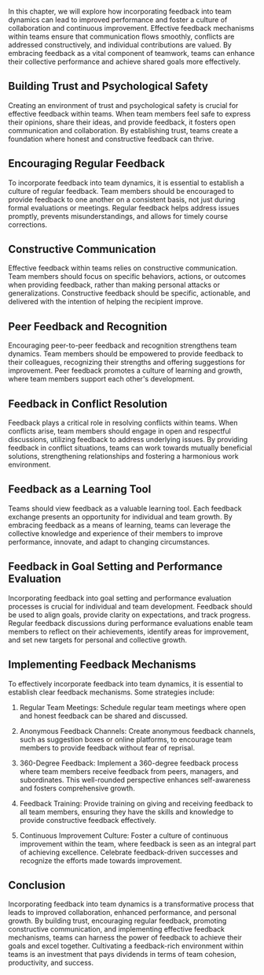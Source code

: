
In this chapter, we will explore how incorporating feedback into team dynamics can lead to improved performance and foster a culture of collaboration and continuous improvement. Effective feedback mechanisms within teams ensure that communication flows smoothly, conflicts are addressed constructively, and individual contributions are valued. By embracing feedback as a vital component of teamwork, teams can enhance their collective performance and achieve shared goals more effectively.

## Building Trust and Psychological Safety

Creating an environment of trust and psychological safety is crucial for effective feedback within teams. When team members feel safe to express their opinions, share their ideas, and provide feedback, it fosters open communication and collaboration. By establishing trust, teams create a foundation where honest and constructive feedback can thrive.

## Encouraging Regular Feedback

To incorporate feedback into team dynamics, it is essential to establish a culture of regular feedback. Team members should be encouraged to provide feedback to one another on a consistent basis, not just during formal evaluations or meetings. Regular feedback helps address issues promptly, prevents misunderstandings, and allows for timely course corrections.

## Constructive Communication

Effective feedback within teams relies on constructive communication. Team members should focus on specific behaviors, actions, or outcomes when providing feedback, rather than making personal attacks or generalizations. Constructive feedback should be specific, actionable, and delivered with the intention of helping the recipient improve.

## Peer Feedback and Recognition

Encouraging peer-to-peer feedback and recognition strengthens team dynamics. Team members should be empowered to provide feedback to their colleagues, recognizing their strengths and offering suggestions for improvement. Peer feedback promotes a culture of learning and growth, where team members support each other's development.

## Feedback in Conflict Resolution

Feedback plays a critical role in resolving conflicts within teams. When conflicts arise, team members should engage in open and respectful discussions, utilizing feedback to address underlying issues. By providing feedback in conflict situations, teams can work towards mutually beneficial solutions, strengthening relationships and fostering a harmonious work environment.

## Feedback as a Learning Tool

Teams should view feedback as a valuable learning tool. Each feedback exchange presents an opportunity for individual and team growth. By embracing feedback as a means of learning, teams can leverage the collective knowledge and experience of their members to improve performance, innovate, and adapt to changing circumstances.

## Feedback in Goal Setting and Performance Evaluation

Incorporating feedback into goal setting and performance evaluation processes is crucial for individual and team development. Feedback should be used to align goals, provide clarity on expectations, and track progress. Regular feedback discussions during performance evaluations enable team members to reflect on their achievements, identify areas for improvement, and set new targets for personal and collective growth.

## Implementing Feedback Mechanisms

To effectively incorporate feedback into team dynamics, it is essential to establish clear feedback mechanisms. Some strategies include:

1. Regular Team Meetings: Schedule regular team meetings where open and honest feedback can be shared and discussed.
    
2. Anonymous Feedback Channels: Create anonymous feedback channels, such as suggestion boxes or online platforms, to encourage team members to provide feedback without fear of reprisal.
    
3. 360-Degree Feedback: Implement a 360-degree feedback process where team members receive feedback from peers, managers, and subordinates. This well-rounded perspective enhances self-awareness and fosters comprehensive growth.
    
4. Feedback Training: Provide training on giving and receiving feedback to all team members, ensuring they have the skills and knowledge to provide constructive feedback effectively.
    
5. Continuous Improvement Culture: Foster a culture of continuous improvement within the team, where feedback is seen as an integral part of achieving excellence. Celebrate feedback-driven successes and recognize the efforts made towards improvement.
    

## Conclusion

Incorporating feedback into team dynamics is a transformative process that leads to improved collaboration, enhanced performance, and personal growth. By building trust, encouraging regular feedback, promoting constructive communication, and implementing effective feedback mechanisms, teams can harness the power of feedback to achieve their goals and excel together. Cultivating a feedback-rich environment within teams is an investment that pays dividends in terms of team cohesion, productivity, and success.
